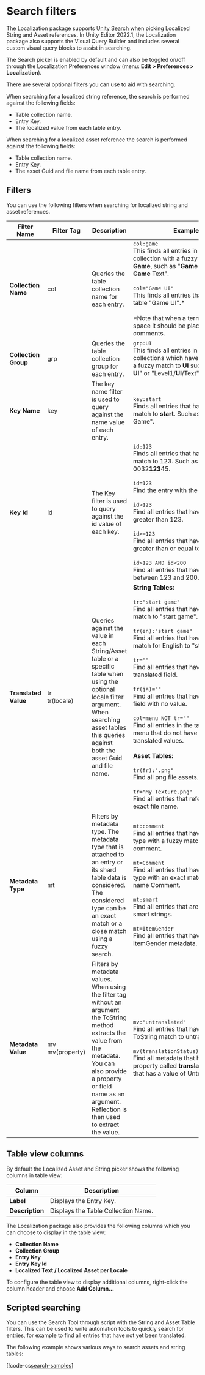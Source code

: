 # Search filters

The Localization package supports [Unity Search](https://docs.unity3d.com/2021.1/Documentation/Manual/search-overview.html) when picking Localized String and Asset references.
In Unity Editor 2022.1, the Localization package also supports the Visual Query Builder and includes several custom visual query blocks to assist in searching.

The Search picker is enabled by default and can also be toggled on/off through the Localization Preferences window (menu: **Edit > Preferences > Localization**).

There are several optional filters you can use to aid with searching.

When searching for a localized string reference, the search is performed against the following fields:

- Table collection name.
- Entry Key.
- The localized value from each table entry.

When searching for a localized asset reference the search is performed against the following fields:

- Table collection name.
- Entry Key.
- The asset Guid and file name from each table entry.

## Filters

You can use the following filters when searching for localized string and asset references.

| **Filter Name** | **Filter Tag** | **Description** | **Example** |
| --------------- | -------------- | ----------------| ------------|
| **Collection Name** | col | Queries the table collection name for each entry. | `col:game`<br>This finds all entries in a table collection with a fuzzy match to **Game**, such as "**Game** UI" or "My **Game** Text".<br><br>`col="Game UI"`<br>This finds all entries that are in the table "Game UI".*<br><br>*Note that when a term includes a space it should be placed inside of comments. |
| **Collection Group** | grp | Queries the table collection group for each entry. | `grp:UI`<br>This finds all entries in table collections which have a group with a fuzzy match to **UI** such as "Game **UI**" or "Level1/**UI**/Text". |
| **Key Name** | key | The key name filter is used to query against the name value of each entry. | `key:start`<br>Finds all entries that have a fuzzy match to **start**. Such as "**Start** Game". |
| **Key Id** | id | The Key filter is used to query against the id value of each key. | `id:123`<br>Finds all entries that have a fuzzy match to 123. Such as **123**0034 or 0032**123**45.<br><br>`id=123`<br>Find the entry with the id 123.<br><br>`id>123`<br>Find all entries that have an id value greater than 123.<br><br>`id>=123`<br>Find all entries that have an id value greater than or equal to 123.<br><br>`id>123 AND id<200`<br>Find all entries that have an id between 123 and 200. |
| **Translated Value** | tr<br>tr(locale) | Queries against the value in each String/Asset table or a specific table when using the optional locale filter argument. When searching asset tables this queries against both the asset Guid and file name. | **String Tables:**<br><br>`tr:"start game"`<br>Find all entries that have a fuzzy match to "start game".<br><br>`tr(en):"start game"`<br>Find all entries that have a fuzzy match for English to "start game"<br><br>`tr=""`<br>Find all entries that have an empty translated field.<br><br>`tr(ja)=""`<br>Find all entries that have a Japanese field with no value.<br><br>`col=menu NOT tr=""`<br>Find all entries in the table collection menu that do not have any empty translated values.<br><br>**Asset Tables:**<br><br>`tr(fr):".png"`<br>Find all png file assets.<br><br>`tr="My Texture.png"`<br>Find all entries that reference the exact file name. |
| **Metadata Type** | mt | Filters by metadata type. The metadata type that is attached to an entry or its shard table data is considered. The considered type can be an exact match or a close match using a fuzzy search. | `mt:comment`<br>Find all entries that have a metadata type with a fuzzy match to comment.<br><br>`mt=Comment`<br>Find all entries that have a metadata type with an exact match to the name Comment.<br><br>`mt:smart`<br>Find all entries that are marked as smart strings.<br><br>`mt=ItemGender`<br>Find all entries that have the ItemGender metadata. |
| **Metadata Value** | mv<br>mv(property) | Filters by metadata values. When using the filter tag without an argument the ToString method extracts the value from the metadata. You can also provide a property or field name as an argument. Reflection is then used to extract the value. | `mv:"untranslated"`<br>Find all entries that have a fuzzy ToString match to untranslated.<br><br>`mv(translationStatus)=Untranslated`<br>Find all metadata that has a field or property called **translationStatus** that has a value of Untranslated. |

## Table view columns

By default the Localized Asset and String picker shows  the following columns in table view:

| **Column**      | **Description**                     |
| --------------- | ----------------------------------- |
| **Label**       | Displays the Entry Key.             |
| **Description** | Displays the Table Collection Name. |

The Localization package also provides the following columns which you can choose to display in the table view:

- **Collection Name**
- **Collection Group**
- **Entry Key**
- **Entry Key Id**
- **Localized Text / Localized Asset per Locale**

To configure the table view to display additional columns, right-click the column header and choose **Add Column...**

## Scripted searching

You can use the Search Tool through script with the String and Asset Table filters.
This can be used to write automation tools to quickly search for entries, for example to find all entries that have not yet been translated.

The following example shows various ways to search assets and string tables:

[!code-cs[search-samples](../DocCodeSamples.Tests/SearchSamples.cs)]
